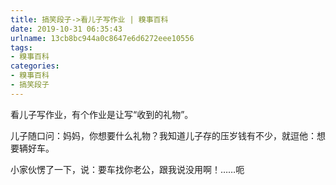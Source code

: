 ```yaml
---
title: 搞笑段子->看儿子写作业 | 糗事百科
date: 2019-10-31 06:35:43
urlname: 13cb8bc944a0c8647e6d6272eee10556
tags: 
- 糗事百科
categories:
- 糗事百科
- 搞笑段子
---
```

看儿子写作业，有个作业是让写“收到的礼物”。

儿子随口问：妈妈，你想要什么礼物？我知道儿子存的压岁钱有不少，就逗他：想要辆好车。

小家伙愣了一下，说：要车找你老公，跟我说没用啊！……呃


